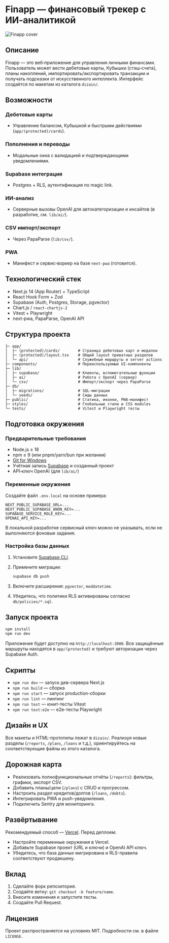 # Finapp — финансовый трекер с ИИ‑аналитикой

![Finapp cover](./public/og-image.png)

## Описание

Finapp — это веб‑приложение для управления личными финансами. Пользователь может вести дебетовые карты, Кубышки (стэш‑счета), планы накоплений, импортировать/экспортировать транзакции и получать подсказки от искусственного интеллекта. Интерфейс создаётся по макетам из каталога `dizain/`.

## Возможности

### Дебетовые карты

- Управление балансом, Кубышкой и быстрыми действиями (`app/(protected)/cards`).

### Пополнения и переводы

- Модальные окна с валидацией и подтверждающими уведомлениями.

### Supabase интеграция

- Postgres + RLS, аутентификация по magic link.

### ИИ‑анализ

- Серверные вызовы OpenAI для автокатегоризации и инсайтов (в разработке, см. `lib/ai/`).

### CSV импорт/экспорт

- Через PapaParse (`lib/csv/`).

### PWA

- Манифест и сервис‑воркер на базе `next-pwa` (готовится).

## Технологический стек

- Next.js 14 (App Router) + TypeScript
- React Hook Form + Zod
- Supabase (Auth, Postgres, Storage, pgvector)
- Chart.js / `react-chartjs-2`
- Vitest + Playwright
- next-pwa, PapaParse, OpenAI API

## Структура проекта

```text
├─ app/
│  ├─ (protected)/cards/        # Страница дебетовых карт и модалки
│  ├─ (protected)/layout.tsx    # Общий layout приватных разделов
│  └─ api/                      # Служебные маршруты и server actions
├─ components/                  # Переиспользуемые UI-компоненты
├─ lib/
│  ├─ supabase/                 # Клиенты, вспомогательные функции
│  ├─ ai/                       # Работа с OpenAI (сервер)
│  └─ csv/                      # Импорт/экспорт через PapaParse
├─ db/
│  ├─ migrations/               # SQL-миграции
│  └─ seeds/                    # Сиды данных
├─ public/                      # Статика, иконки, PWA-манифест
├─ styles/                      # Глобальные стили и CSS modules
└─ tests/                       # Vitest и Playwright тесты
```

## Подготовка окружения

### Предварительные требования

- Node.js ≥ 18
- npm ≥ 9 (или pnpm/yarn/bun при желании)
- [Git for Windows](https://git-scm.com/download/win)
- Учётная запись [Supabase](https://supabase.com/) и созданный проект
- API‑ключ OpenAI (для `lib/ai/`)

### Переменные окружения

Создайте файл `.env.local` на основе примера:

```env
NEXT_PUBLIC_SUPABASE_URL=...
NEXT_PUBLIC_SUPABASE_ANON_KEY=...
SUPABASE_SERVICE_ROLE_KEY=...
OPENAI_API_KEY=...
```

В локальной разработке сервисный ключ можно не указывать, если не выполняются фоновые задания.

### Настройка базы данных

1. Установите [Supabase CLI](https://supabase.com/docs/guides/cli/local-development).
2. Примените миграции:

   ```bash
   supabase db push
   ```

3. Включите расширения: `pgvector`, `moddatetime`.
4. Убедитесь, что политики RLS активированы согласно `db/policies/*.sql`.

## Запуск проекта

```bash
npm install
npm run dev
```

Приложение будет доступно на `http://localhost:3000`. Все защищённые маршруты находятся в `app/(protected)` и требуют авторизации через Supabase Auth.

## Скрипты

- `npm run dev` — запуск дев-сервера Next.js
- `npm run build` — сборка
- `npm run start` — запуск production-сборки
- `npm run lint` — линтинг
- `npm run test` — юнит-тесты Vitest
- `npm run test:e2e` — e2e-тесты Playwright

## Дизайн и UX

Все макеты и HTML-прототипы лежат в `dizain/`. Реализуя новые разделы (`/reports`, `/plans`, `/loans` и т.д.), ориентируйтесь на соответствующие файлы из этого каталога.

## Дорожная карта

- Реализовать полнофункциональные отчёты (`/reports`): фильтры, графики, экспорт CSV.
- Добавить планы/цели (`/plans`) с CRUD и прогрессом.
- Настроить раздел кредитов/долгов (`/loans`, `/debts`).
- Интегрировать PWA и push-уведомления.
- Подключить Sentry для мониторинга.

## Развёртывание

Рекомендуемый способ — [Vercel](https://vercel.com/). Перед деплоем:

- Настройте переменные окружения в Vercel.
- Добавьте Supabase проект (URL и ключи) и OpenAI API ключ.
- Убедитесь, что база данных мигрирована и RLS-правила соответствуют продакшену.

## Вклад

1. Сделайте форк репозитория.
2. Создайте ветку: `git checkout -b feature/name`.
3. Внесите изменения и запустите тесты.
4. Создайте Pull Request.

## Лицензия

Проект распространяется на условиях MIT. Подробности см. в файле `LICENSE`.
